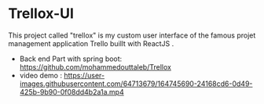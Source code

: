 # Trellox-UI

This project called "trellox" is my custom user interface of the famous projet management application Trello buillt with ReactJS .
* Back end Part with spring boot: https://github.com/mohammedouttaleb/Trellox 
* video demo : https://user-images.githubusercontent.com/64713679/164745690-24168cd6-0d49-425b-9b90-0f08dd4b2a1a.mp4

